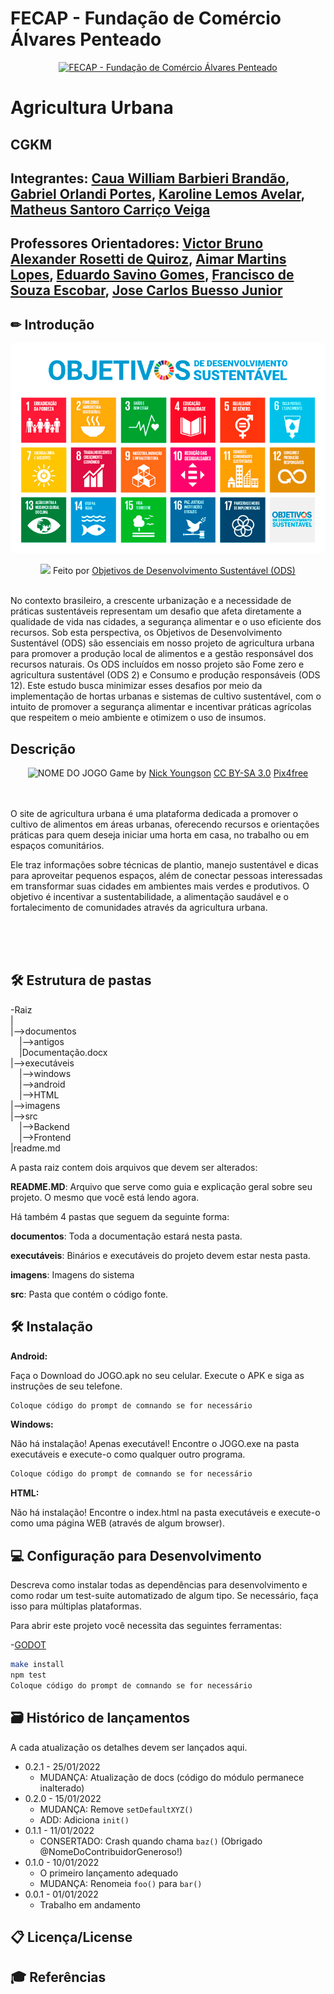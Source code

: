 # FECAP - Fundação de Comércio Álvares Penteado

<p align="center">
<a href= "https://www.fecap.br/"><img src="https://encrypted-tbn0.gstatic.com/images?q=tbn:ANd9GcRhZPrRa89Kma0ZZogxm0pi-tCn_TLKeHGVxywp-LXAFGR3B1DPouAJYHgKZGV0XTEf4AE&usqp=CAU" alt="FECAP - Fundação de Comércio Álvares Penteado" border="0"></a>
</p>

# Agricultura Urbana 

## CGKM

## Integrantes: <a href="https://www.linkedin.com/in/caua-william-967295247/">Caua William Barbieri Brandão</a>, <a href="https://www.linkedin.com/in/gabriel-orlandi-4b5ab22ab?utm_source=share&utm_campaign=share_via&utm_content=profile&utm_medium=ios_app">Gabriel Orlandi Portes</a>, <a href="https://www.linkedin.com/in/karoline-lemos-540461296">Karoline Lemos Avelar</a>, <a href="https://www.linkedin.com/in/matheus-santoro-34b7a7186?utm_source=share&utm_campaign=share_via&utm_content=profile&utm_medium=ios_app">Matheus Santoro Carriço Veiga</a>

## Professores Orientadores: <a href="https://www.linkedin.com/in/victorbarq/">Victor Bruno Alexander Rosetti de Quiroz</a>, <a href="https://www.linkedin.com/in/aimarlopes/">Aimar Martins Lopes</a>, <a href="https://www.linkedin.com/in/eduardo-savino-gomes-77833a10/">Eduardo Savino Gomes</a>, <a href="https://www.linkedin.com/in/francisco-escobar/">Francisco de Souza Escobar</a>, <a href="https://www.linkedin.com/in/jbuesso/">Jose Carlos Buesso Junior</a>

## ✏ Introdução
![ods](https://github.com/2024-1-NADS1-A/Projeto9/blob/main/imagens/ODS.jpg)
<p align="center">
<img src="![ods](https://github.com/2024-1-NADS1-A/Projeto9/blob/main/imagens/ODS.jpg)" border="0">
  <a> Feito por<a> <a href="https://www.een-portugal.pt/news/PublishingImages/ODS.jpg?Width=500">Objetivos de Desenvolvimento Sustentável (ODS)</a>
</p>

<br> No contexto brasileiro, a crescente urbanização e a necessidade de práticas sustentáveis representam um desafio que afeta diretamente a qualidade de vida nas cidades, a segurança alimentar e o uso eficiente dos recursos. Sob esta perspectiva, os Objetivos de Desenvolvimento Sustentável (ODS) são essenciais em nosso projeto de agricultura urbana para promover a produção local de alimentos e a gestão responsável dos recursos naturais. Os ODS incluídos em nosso projeto são Fome zero e agricultura sustentável (ODS 2) e Consumo e produção responsáveis (ODS 12). Este estudo busca minimizar esses desafios por meio da implementação de hortas urbanas e sistemas de cultivo sustentável, com o intuito de promover a segurança alimentar e incentivar práticas agrícolas que respeitem o meio ambiente e otimizem o uso de insumos. </br>

## Descrição

<p align="center">
<img src="https://pix4free.org/assets/library/2021-01-20/originals/game.jpg" alt="NOME DO JOGO" border="0">
  Game by <a href="http://www.nyphotographic.com/">Nick Youngson</a> <a rel="license" href="https://creativecommons.org/licenses/by-sa/3.0/">CC BY-SA 3.0</a> <a href="http://pix4free.org/">Pix4free</a>
</p>



<br><br>
O site de agricultura urbana é uma plataforma dedicada a promover o cultivo de alimentos em áreas urbanas, oferecendo recursos e orientações práticas para quem deseja iniciar uma horta em casa, no trabalho ou em espaços comunitários. 

Ele traz informações sobre técnicas de plantio, manejo sustentável e dicas para aproveitar pequenos espaços, além de conectar pessoas interessadas em transformar suas cidades em ambientes mais verdes e produtivos. O objetivo é incentivar a sustentabilidade, a alimentação saudável e o fortalecimento de comunidades através da agricultura urbana.
<br><br>

<br><br>

## 🛠 Estrutura de pastas

-Raiz<br>
|<br>
|-->documentos<br>
  &emsp;|-->antigos<br>
  &emsp;|Documentação.docx<br>
|-->executáveis<br>
  &emsp;|-->windows<br>
  &emsp;|-->android<br>
  &emsp;|-->HTML<br>
|-->imagens<br>
|-->src<br>
  &emsp;|-->Backend<br>
  &emsp;|-->Frontend<br>
|readme.md<br>

A pasta raiz contem dois arquivos que devem ser alterados:

<b>README.MD</b>: Arquivo que serve como guia e explicação geral sobre seu projeto. O mesmo que você está lendo agora.

Há também 4 pastas que seguem da seguinte forma:

<b>documentos</b>: Toda a documentação estará nesta pasta.

<b>executáveis</b>: Binários e executáveis do projeto devem estar nesta pasta.

<b>imagens</b>: Imagens do sistema

<b>src</b>: Pasta que contém o código fonte.

## 🛠 Instalação

<b>Android:</b>

Faça o Download do JOGO.apk no seu celular.
Execute o APK e siga as instruções de seu telefone.

```sh
Coloque código do prompt de comnando se for necessário
```

<b>Windows:</b>

Não há instalação! Apenas executável!
Encontre o JOGO.exe na pasta executáveis e execute-o como qualquer outro programa.

```sh
Coloque código do prompt de comnando se for necessário
```

<b>HTML:</b>

Não há instalação!
Encontre o index.html na pasta executáveis e execute-o como uma página WEB (através de algum browser).

## 💻 Configuração para Desenvolvimento

Descreva como instalar todas as dependências para desenvolvimento e como rodar um test-suite automatizado de algum tipo. Se necessário, faça isso para múltiplas plataformas.

Para abrir este projeto você necessita das seguintes ferramentas:

-<a href="https://godotengine.org/download">GODOT</a>

```sh
make install
npm test
Coloque código do prompt de comnando se for necessário
```

## 🗃 Histórico de lançamentos

A cada atualização os detalhes devem ser lançados aqui.

* 0.2.1 - 25/01/2022
    * MUDANÇA: Atualização de docs (código do módulo permanece inalterado)
* 0.2.0 - 15/01/2022
    * MUDANÇA: Remove `setDefaultXYZ()`
    * ADD: Adiciona `init()`
* 0.1.1 - 11/01/2022
    * CONSERTADO: Crash quando chama `baz()` (Obrigado @NomeDoContribuidorGeneroso!)
* 0.1.0 - 10/01/2022
    * O primeiro lançamento adequado
    * MUDANÇA: Renomeia `foo()` para `bar()`
* 0.0.1 - 01/01/2022
    * Trabalho em andamento

## 📋 Licença/License


## 🎓 Referências
